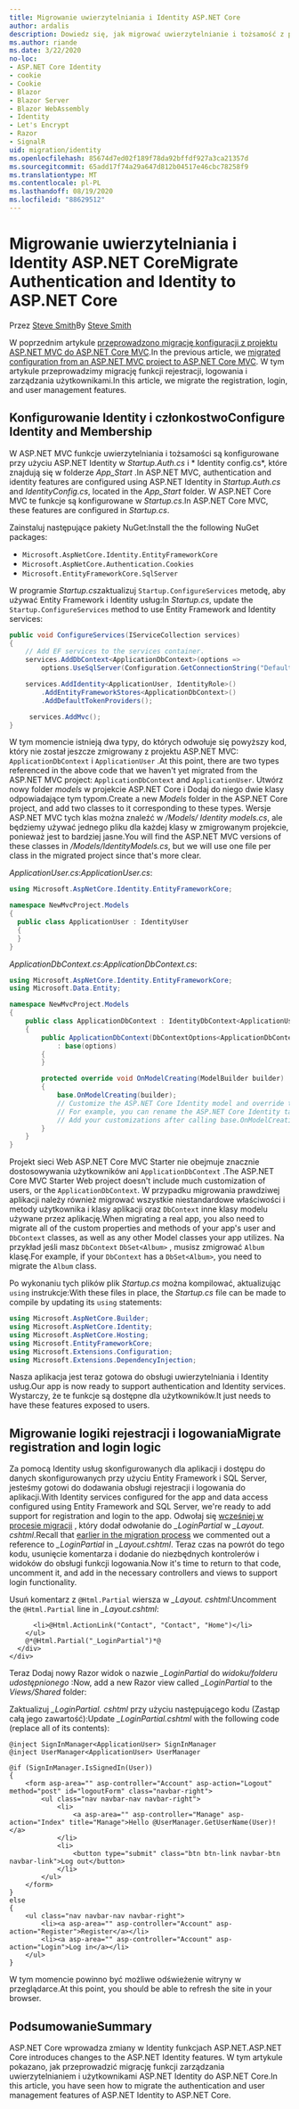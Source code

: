 ```yaml
---
title: Migrowanie uwierzytelniania i Identity ASP.NET Core
author: ardalis
description: Dowiedz się, jak migrować uwierzytelnianie i tożsamość z projektu ASP.NET MVC do projektu MVC ASP.NET Core.
ms.author: riande
ms.date: 3/22/2020
no-loc:
- ASP.NET Core Identity
- cookie
- Cookie
- Blazor
- Blazor Server
- Blazor WebAssembly
- Identity
- Let's Encrypt
- Razor
- SignalR
uid: migration/identity
ms.openlocfilehash: 85674d7ed02f189f78da92bffdf927a3ca21357d
ms.sourcegitcommit: 65add17f74a29a647d812b04517e46cbc78258f9
ms.translationtype: MT
ms.contentlocale: pl-PL
ms.lasthandoff: 08/19/2020
ms.locfileid: "88629512"
---
```

# <a name="migrate-authentication-and-no-locidentity-to-aspnet-core"></a><span data-ttu-id="2ff1f-103">Migrowanie uwierzytelniania i Identity ASP.NET Core</span><span class="sxs-lookup"><span data-stu-id="2ff1f-103">Migrate Authentication and Identity to ASP.NET Core</span></span>

<span data-ttu-id="2ff1f-104">Przez [Steve Smith](https://ardalis.com/)</span><span class="sxs-lookup"><span data-stu-id="2ff1f-104">By [Steve Smith](https://ardalis.com/)</span></span>

<span data-ttu-id="2ff1f-105">W poprzednim artykule [przeprowadzono migrację konfiguracji z projektu ASP.NET MVC do ASP.NET Core MVC](xref:migration/configuration).</span><span class="sxs-lookup"><span data-stu-id="2ff1f-105">In the previous article, we [migrated configuration from an ASP.NET MVC project to ASP.NET Core MVC](xref:migration/configuration).</span></span> <span data-ttu-id="2ff1f-106">W tym artykule przeprowadzimy migrację funkcji rejestracji, logowania i zarządzania użytkownikami.</span><span class="sxs-lookup"><span data-stu-id="2ff1f-106">In this article, we migrate the registration, login, and user management features.</span></span>

## <a name="configure-no-locidentity-and-membership"></a><span data-ttu-id="2ff1f-107">Konfigurowanie Identity i członkostwo</span><span class="sxs-lookup"><span data-stu-id="2ff1f-107">Configure Identity and Membership</span></span>

<span data-ttu-id="2ff1f-108">W ASP.NET MVC funkcje uwierzytelniania i tożsamości są konfigurowane przy użyciu ASP.NET Identity w *Startup.Auth.cs* i \* Identity config.cs\*, które znajdują się w folderze *App_Start* .</span><span class="sxs-lookup"><span data-stu-id="2ff1f-108">In ASP.NET MVC, authentication and identity features are configured using ASP.NET Identity in *Startup.Auth.cs* and *IdentityConfig.cs*, located in the *App_Start* folder.</span></span> <span data-ttu-id="2ff1f-109">W ASP.NET Core MVC te funkcje są konfigurowane w *Startup.cs*.</span><span class="sxs-lookup"><span data-stu-id="2ff1f-109">In ASP.NET Core MVC, these features are configured in *Startup.cs*.</span></span>

<span data-ttu-id="2ff1f-110">Zainstaluj następujące pakiety NuGet:</span><span class="sxs-lookup"><span data-stu-id="2ff1f-110">Install the the following NuGet packages:</span></span>

* `Microsoft.AspNetCore.Identity.EntityFrameworkCore`
* `Microsoft.AspNetCore.Authentication.Cookies`
* `Microsoft.EntityFrameworkCore.SqlServer`

<span data-ttu-id="2ff1f-111">W programie *Startup.cs*zaktualizuj `Startup.ConfigureServices` metodę, aby używać Entity Framework i Identity usług:</span><span class="sxs-lookup"><span data-stu-id="2ff1f-111">In *Startup.cs*, update the `Startup.ConfigureServices` method to use Entity Framework and Identity services:</span></span>

```csharp
public void ConfigureServices(IServiceCollection services)
{
    // Add EF services to the services container.
    services.AddDbContext<ApplicationDbContext>(options =>
        options.UseSqlServer(Configuration.GetConnectionString("DefaultConnection")));

    services.AddIdentity<ApplicationUser, IdentityRole>()
        .AddEntityFrameworkStores<ApplicationDbContext>()
        .AddDefaultTokenProviders();

     services.AddMvc();
}
```

<span data-ttu-id="2ff1f-112">W tym momencie istnieją dwa typy, do których odwołuje się powyższy kod, który nie został jeszcze zmigrowany z projektu ASP.NET MVC: `ApplicationDbContext` i `ApplicationUser` .</span><span class="sxs-lookup"><span data-stu-id="2ff1f-112">At this point, there are two types referenced in the above code that we haven't yet migrated from the ASP.NET MVC project: `ApplicationDbContext` and `ApplicationUser`.</span></span> <span data-ttu-id="2ff1f-113">Utwórz nowy folder *models* w projekcie ASP.NET Core i Dodaj do niego dwie klasy odpowiadające tym typom.</span><span class="sxs-lookup"><span data-stu-id="2ff1f-113">Create a new *Models* folder in the ASP.NET Core project, and add two classes to it corresponding to these types.</span></span> <span data-ttu-id="2ff1f-114">Wersje ASP.NET MVC tych klas można znaleźć w */Models/ Identity models.cs*, ale będziemy używać jednego pliku dla każdej klasy w zmigrowanym projekcie, ponieważ jest to bardziej jasne.</span><span class="sxs-lookup"><span data-stu-id="2ff1f-114">You will find the ASP.NET MVC versions of these classes in */Models/IdentityModels.cs*, but we will use one file per class in the migrated project since that's more clear.</span></span>

<span data-ttu-id="2ff1f-115">*ApplicationUser.cs*:</span><span class="sxs-lookup"><span data-stu-id="2ff1f-115">*ApplicationUser.cs*:</span></span>

```csharp
using Microsoft.AspNetCore.Identity.EntityFrameworkCore;

namespace NewMvcProject.Models
{
  public class ApplicationUser : IdentityUser
  {
  }
}
```

<span data-ttu-id="2ff1f-116">*ApplicationDbContext.cs*:</span><span class="sxs-lookup"><span data-stu-id="2ff1f-116">*ApplicationDbContext.cs*:</span></span>

```csharp
using Microsoft.AspNetCore.Identity.EntityFrameworkCore;
using Microsoft.Data.Entity;

namespace NewMvcProject.Models
{
    public class ApplicationDbContext : IdentityDbContext<ApplicationUser>
    {
        public ApplicationDbContext(DbContextOptions<ApplicationDbContext> options)
            : base(options)
        {
        }

        protected override void OnModelCreating(ModelBuilder builder)
        {
            base.OnModelCreating(builder);
            // Customize the ASP.NET Core Identity model and override the defaults if needed.
            // For example, you can rename the ASP.NET Core Identity table names and more.
            // Add your customizations after calling base.OnModelCreating(builder);
        }
    }
}
```

<span data-ttu-id="2ff1f-117">Projekt sieci Web ASP.NET Core MVC Starter nie obejmuje znacznie dostosowywania użytkowników ani `ApplicationDbContext` .</span><span class="sxs-lookup"><span data-stu-id="2ff1f-117">The ASP.NET Core MVC Starter Web project doesn't include much customization of users, or the `ApplicationDbContext`.</span></span> <span data-ttu-id="2ff1f-118">W przypadku migrowania prawdziwej aplikacji należy również migrować wszystkie niestandardowe właściwości i metody użytkownika i klasy aplikacji oraz `DbContext` inne klasy modelu używane przez aplikację.</span><span class="sxs-lookup"><span data-stu-id="2ff1f-118">When migrating a real app, you also need to migrate all of the custom properties and methods of your app's user and `DbContext` classes, as well as any other Model classes your app utilizes.</span></span> <span data-ttu-id="2ff1f-119">Na przykład jeśli masz `DbContext` `DbSet<Album>` , musisz zmigrować `Album` klasę.</span><span class="sxs-lookup"><span data-stu-id="2ff1f-119">For example, if your `DbContext` has a `DbSet<Album>`, you need to migrate the `Album` class.</span></span>

<span data-ttu-id="2ff1f-120">Po wykonaniu tych plików plik *Startup.cs* można kompilować, aktualizując `using` instrukcje:</span><span class="sxs-lookup"><span data-stu-id="2ff1f-120">With these files in place, the *Startup.cs* file can be made to compile by updating its `using` statements:</span></span>

```csharp
using Microsoft.AspNetCore.Builder;
using Microsoft.AspNetCore.Identity;
using Microsoft.AspNetCore.Hosting;
using Microsoft.EntityFrameworkCore;
using Microsoft.Extensions.Configuration;
using Microsoft.Extensions.DependencyInjection;
```

<span data-ttu-id="2ff1f-121">Nasza aplikacja jest teraz gotowa do obsługi uwierzytelniania i Identity usług.</span><span class="sxs-lookup"><span data-stu-id="2ff1f-121">Our app is now ready to support authentication and Identity services.</span></span> <span data-ttu-id="2ff1f-122">Wystarczy, że te funkcje są dostępne dla użytkowników.</span><span class="sxs-lookup"><span data-stu-id="2ff1f-122">It just needs to have these features exposed to users.</span></span>

## <a name="migrate-registration-and-login-logic"></a><span data-ttu-id="2ff1f-123">Migrowanie logiki rejestracji i logowania</span><span class="sxs-lookup"><span data-stu-id="2ff1f-123">Migrate registration and login logic</span></span>

<span data-ttu-id="2ff1f-124">Za pomocą Identity usług skonfigurowanych dla aplikacji i dostępu do danych skonfigurowanych przy użyciu Entity Framework i SQL Server, jesteśmy gotowi do dodawania obsługi rejestracji i logowania do aplikacji.</span><span class="sxs-lookup"><span data-stu-id="2ff1f-124">With Identity services configured for the app and data access configured using Entity Framework and SQL Server, we're ready to add support for registration and login to the app.</span></span> <span data-ttu-id="2ff1f-125">Odwołaj się [wcześniej w procesie migracji](xref:migration/mvc#migrate-the-layout-file) , który dodał odwołanie do *_LoginPartial* w *_Layout. cshtml*.</span><span class="sxs-lookup"><span data-stu-id="2ff1f-125">Recall that [earlier in the migration process](xref:migration/mvc#migrate-the-layout-file) we commented out a reference to *_LoginPartial* in *_Layout.cshtml*.</span></span> <span data-ttu-id="2ff1f-126">Teraz czas na powrót do tego kodu, usunięcie komentarza i dodanie do niezbędnych kontrolerów i widoków do obsługi funkcji logowania.</span><span class="sxs-lookup"><span data-stu-id="2ff1f-126">Now it's time to return to that code, uncomment it, and add in the necessary controllers and views to support login functionality.</span></span>

<span data-ttu-id="2ff1f-127">Usuń komentarz z `@Html.Partial` wiersza w *_Layout. cshtml*:</span><span class="sxs-lookup"><span data-stu-id="2ff1f-127">Uncomment the `@Html.Partial` line in *_Layout.cshtml*:</span></span>

```cshtml
      <li>@Html.ActionLink("Contact", "Contact", "Home")</li>
    </ul>
    @*@Html.Partial("_LoginPartial")*@
  </div>
</div>
```

<span data-ttu-id="2ff1f-128">Teraz Dodaj nowy Razor widok o nazwie *_LoginPartial* do *widoku/folderu udostępnionego* :</span><span class="sxs-lookup"><span data-stu-id="2ff1f-128">Now, add a new Razor view called *_LoginPartial* to the *Views/Shared* folder:</span></span>

<span data-ttu-id="2ff1f-129">Zaktualizuj *_LoginPartial. cshtml* przy użyciu następującego kodu (Zastąp całą jego zawartość):</span><span class="sxs-lookup"><span data-stu-id="2ff1f-129">Update *_LoginPartial.cshtml* with the following code (replace all of its contents):</span></span>

```cshtml
@inject SignInManager<ApplicationUser> SignInManager
@inject UserManager<ApplicationUser> UserManager

@if (SignInManager.IsSignedIn(User))
{
    <form asp-area="" asp-controller="Account" asp-action="Logout" method="post" id="logoutForm" class="navbar-right">
        <ul class="nav navbar-nav navbar-right">
            <li>
                <a asp-area="" asp-controller="Manage" asp-action="Index" title="Manage">Hello @UserManager.GetUserName(User)!</a>
            </li>
            <li>
                <button type="submit" class="btn btn-link navbar-btn navbar-link">Log out</button>
            </li>
        </ul>
    </form>
}
else
{
    <ul class="nav navbar-nav navbar-right">
        <li><a asp-area="" asp-controller="Account" asp-action="Register">Register</a></li>
        <li><a asp-area="" asp-controller="Account" asp-action="Login">Log in</a></li>
    </ul>
}
```

<span data-ttu-id="2ff1f-130">W tym momencie powinno być możliwe odświeżenie witryny w przeglądarce.</span><span class="sxs-lookup"><span data-stu-id="2ff1f-130">At this point, you should be able to refresh the site in your browser.</span></span>

## <a name="summary"></a><span data-ttu-id="2ff1f-131">Podsumowanie</span><span class="sxs-lookup"><span data-stu-id="2ff1f-131">Summary</span></span>

<span data-ttu-id="2ff1f-132">ASP.NET Core wprowadza zmiany w Identity funkcjach ASP.NET.</span><span class="sxs-lookup"><span data-stu-id="2ff1f-132">ASP.NET Core introduces changes to the ASP.NET Identity features.</span></span> <span data-ttu-id="2ff1f-133">W tym artykule pokazano, jak przeprowadzić migrację funkcji zarządzania uwierzytelnianiem i użytkownikami ASP.NET Identity do ASP.NET Core.</span><span class="sxs-lookup"><span data-stu-id="2ff1f-133">In this article, you have seen how to migrate the authentication and user management features of ASP.NET Identity to ASP.NET Core.</span></span>

